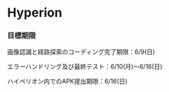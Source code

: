 # Hyperion
### 目標期限
画像認識と経路探索のコーディング完了期限：6/9(日)

エラーハンドリング及び最終テスト：6/10(月)〜6/16(日)

ハイペリオン内でのAPK提出期限：6/16(日)
